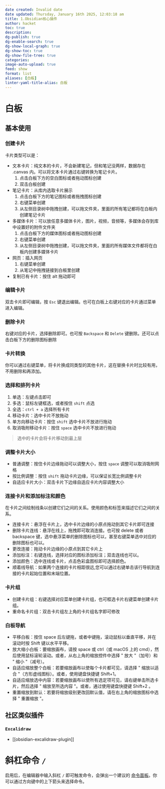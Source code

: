 ```yaml
---
date created: Invalid date
date updated: Thursday, January 16th 2025, 12:03:18 am
title: 1.Obsidian核心插件
author: hacket
toc: true
description: 
dg-publish: true
dg-enable-search: true
dg-show-local-graph: true
dg-show-toc: true
dg-show-file-tree: true
categories: 
image-auto-upload: true
feed: show
format: list
aliases: [白板]
linter-yaml-title-alias: 白板
---
```


# 白板

## 基本使用

### 创建卡片

卡片类型可以是：

- 文本卡片：纯文本的卡片，不会新建笔记，但和笔记没两样，数据存在 .canvas 内。可以将文本卡片通过右键转换为笔记卡片。
  1. 点击白板下方的空白图标或者拖动图标创建
  2. 双击白板创建
- 笔记卡片：从库内选取卡片展示
  1. 点击白板下方的笔记图标或者拖拽图标创建
  2. 右键菜单创建
  3. 从左侧目录树中拖拽创建，可以拖文件夹，里面的所有笔记都将在白板内创建笔记卡片
- 多媒体卡片：可以放任意多媒体卡片，图片，视频，音频等，多媒体会存到库中设置好的附件文件夹
  1. 点击白板下方的媒体图标或者拖动图标创建
  2. 右键菜单创建
  3. 从左侧目录树中拖拽创建，可以拖文件夹，里面的所有媒体文件都将在白板内创建多媒体卡片
- 网页：插入网页
  1. 右键菜单创建
  2. 从笔记中拖拽链接到白板里创建
- 复制已有卡片：按住 alt 拖动即可

### 编辑卡片

双击卡片即可编辑，按 `Esc` 键退出编辑。也可在白板上右键对应的卡片通过菜单进入编辑。

### 删除卡片

右键对应的卡片，选择删除即可。也可按 `Backspace` 和 `Delete` 键删除。还可以点击白板下方的删除图标删除

### 卡片转换

你可以通过右键菜单，将卡片换成同类型的其他卡片，这在替换卡片时比较有用，不用删除和再添加。

### 选择和排列卡片

1. 单选：左键点击即可
2. 多选：鼠标左键框选，或者按住 `shift` 点选
3. 全选：`ctrl + a` 选择所有卡片
4. 移动卡片：选中卡片不放拖动
5. 单方向移动卡片：按住 `shift` 选中卡片不放进行拖动
6. 取消吸附移动卡片：按住 `space` 选中卡片不放进行拖动

> 选中的卡片会将卡片移动到最上层

### 调整卡片大小

- 普通调整：按住卡片边缘拖动可以调整大小，按住 `space` 调整可以取消吸附网格
- 按比例调整：按住 `shift` 拖动卡片边缘，可以保证长宽比例调整卡片
- 自适应卡片大小：双击卡片下边缘自适应卡片内容调整大小

### 连接卡片和添加标注和颜色

在卡片之间绘制线条以创建它们之间的关系。使用颜色和标签来描述它们之间的关系。

- 连接卡片：悬浮在卡片上，选中卡片边缘的小原点拖动到其它卡片即可连接
- 删除卡片连线：悬浮在线上，拖拽即可取消连接。也可按 delete 或者 backspace 键，选中悬浮菜单的删除图标也可以，甚至右键菜单选中对应的删除图标也可以。
- 更改连接：拖动卡片边缘的小原点到其它卡片上
- 添加标注：右键连线，选择对应的图标添加标注；双击连线也可以。
- 添加颜色：选中连线或卡片，点击色彩盒图标即可选择颜色。
- 顺着线导航：如果两个连接的卡片相距很远,您可以通过右键单击该行导航到连接的卡片起始位置和末端位置。

### 卡片组

- 创建卡片组：右键选择对应菜单创建卡片组，也可框选卡片右键菜单创建卡片组。
- 重命名卡片组：双击卡片组左上角的卡片组名字即可修改

### 白板导航

- 平移白板：按住 space 后左键拖，或者中键拖，滚动鼠标以垂直平移，并在滚动时按 Shift 键以水平平移。
- 放大缩小白板：要缩放画布，请按 space 或 ctrl（或 macOS 上的 cmd），然后使用鼠标滚轮滚动。或者，从右上角的缩放控件中选择 " 放大 "（加号）和 " 缩小 "（减号）。
- 自适应缩放整个白板：若要缩放画布以使每个卡片都可见，请选择 " 缩放以适合 "（方形虚线图标）。或者，使用键盘快捷键 Shift+1。
- 自适应缩放选中内容：若要缩放画布以使所有选定项可见，请右键单击所选卡片，然后选择 " 缩放至所选内容 "。或者，通过使用键盘快捷键 Shift+2 。
- 重置缩放到默认：若要将缩放级别更改回默认值，请在右上角的缩放图标中选择 " 重置缩放 "。

## 社区类似插件

### `Excalidraw`

- [[obsidian-excalidraw-plugin]]

# 斜杠命令 `/`

启用后，在编辑器中输入斜杠 `/` 即可触发命令，会弹出一个建议的 [命令面板](https://pkmer.cn/Pkmer-Docs/10-obsidian/obsidian%E6%A0%B8%E5%BF%83%E6%8F%92%E4%BB%B6/%E5%91%BD%E4%BB%A4%E9%9D%A2%E6%9D%BF)。你可以通过方向键中的上下箭头来选择命令。
